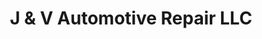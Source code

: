 ---
title: "J & V Automotive Repair LLC"
url: /indianapolis/j-and-v-automotive-repair-llc/
shop: car repair
---